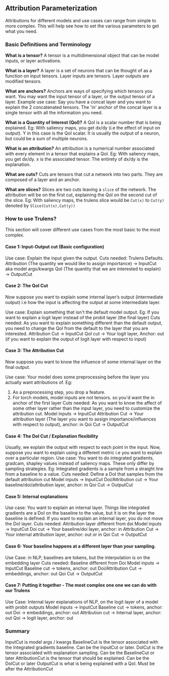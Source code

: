 ## Attribution Parameterization 

Attributions for different models and use cases can range from simple to more complex. This will help see how to set the various parameters to get what you need.

### Basic Definitions and Terminology

**What is a tensor?**
A tensor is a multidimensional object that can be model inputs, or layer activations.

**What is a layer?**
A layer is a set of neurons that can be thought of as a function on input tensors. Layer inputs are tensors. Layer outputs are modified tensors.

**What are anchors?**
Anchors are ways of specifying which tensors you want. You may want the input tensor of a layer, or the output tensor of a layer. 
Example use case: Say you have a concat layer and you want to explain the 2 concatenated tensors. The 'in' anchor of the concat layer is a single tensor with all the information you need.

**What is a Quantity of Interest (QoI)?**
A QoI is a scalar number that is being explained. 
Eg: With saliency maps, you get dx/dy (i.e the effect of input on output). Y in this case is the QoI scalar. It is usually the output of a neuron, but could be a sum of multiple neurons.

**What is an attribution?**
An attribution is a numerical number associated with every element in a tensor that explains a QoI. 
Eg: With saliency maps, you get dx/dy. x is the associated tensor. The entirety of dx/dy is the explanation.

**What are cuts?**
Cuts are tensors that cut a network into two parts. They are composed of a layer and an anchor.

**What are slices?**
Slices are two cuts leaving a `slice` of the network. The attribution will be on the first cut, explaining the QoI on the second cut of the slice.
Eg: With saliency maps, the trulens slice would be `Cut(x)` to `Cut(y)` denoted by `Slice(Cut(x),Cut(y))`

### How to use Trulens?
This section will cover different use cases from the most basic to the most complex.

#### Case 1: Input-Output cut (Basic configuration)
Use case: Explain the input given the output.
Cuts needed: Trulens Defaults.
Attribution (The quantity we would like to assign importance) → InputCut aka model args/kwargs
QoI (The quantity that we are interested to explain) → OutputCut
  
#### Case 2: The QoI Cut
Now suppose you want to explain some internal layer’s output (intermediate output) i.e how the input is affecting the output at some intermediate layer.

Use case: Explain something that isn't the default model output.
Eg: If you want to explain a logit layer instead of the probit layer (the final layer)
Cuts needed: As you want to explain something different than the default output, you need to change the QoI from the default to the layer that you are interested.
Attribution Cut → InputCut
QoI cut → Your logit layer, 
Anchor: out (if you want to explain the output of logit layer with respect to input)
 
#### Case 3: The Attribution Cut
Now suppose you want to know the influence of some internal layer on the final output. 

Use case: Your model does some preprocessing before the layer you actually want attributions of.
Eg: 
1. As a preprocessing step, you drop a feature.
1. For torch models, model inputs are not tensors. so you'd want the in anchor of the first layer
Cuts needed: As you want to know the affect of some other layer rather than the input layer, you need to customize the attribution cut.
Model inputs → InputCut
Attribution Cut → Your attribution layer (The layer you want to assign importance/influences with respect to output), anchor: in
Qoi Cut → OutputCut
 
#### Case 4: The DoI Cut / Explanation flexibility
Usually, we explain the output with respect to each point in the input. Now, suppose you want to explain using a different metric i.e you want to explain over a particular region.
Use case: You want to do integrated gradients, gradcam, shapley values instead of saliency maps. These only differ by sampling strategies.
Eg: Integrated gradients is a sample from a straight line from a baseline to a value.
Cuts needed: Define a DoI that samples from the default attribution cut
Model inputs → InputCut
Doi/Attribution cut → Your baseline/doi/attribution layer, anchor: in
Qoi Cut → OutputCut
 
#### Case 5: Internal explanations
Use case: You want to explain an internal layer. Things like integrated gradients are a DoI on the baseline to the value, but it is on the layer the baseline is defined.
If you want to explain an internal layer, you do not move the DoI layer.
Cuts needed: Attribution layer different from doi
Model inputs → InputCut
Doi cut → Your baseline/doi layer, anchor: in
Attribution Cut → Your internal attribution layer, anchor: out or in
Qoi Cut → OutputCut
 
#### Case 6: Your baseline happens at a different layer than your sampling.
Use Case: in NLP, baselines are tokens, but the interpolation is on the embedding layer
Cuts needed: Baseline different from Doi
Model inputs → InputCut
Baseline cut →  tokens, anchor: out
Doi/Attribution Cut → embeddings, anchor: out
Qoi Cut → OutputCut
 
#### Case 7: Putting it together - The most complex one one we can do with our Trulens
Use Case: Internal layer explanations of NLP, on the logit layer of a model with probit outputs
Model inputs → InputCut
Baseline cut → tokens, anchor: out
Doi → embeddings, anchor: out
Attribution cut → Internal layer, anchor: out
Qoi → logit layer, anchor: out
 
### Summary
InputCut is model args / kwargs
BaselineCut is the tensor associated with the Integrated gradients baseline. Can be the InputCut or later.
DoICut is the tensor associated with explanation sampling. Can be the BaselineCut or later
AttributionCut is the tensor that should be explained. Can be the DoICut or later
OutputCut is what is being explained with a QoI. Must be after the AttributionCut
